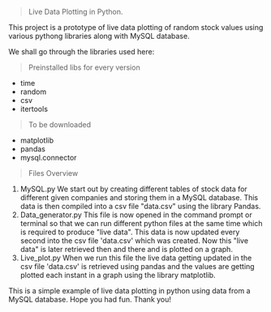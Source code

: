 > Live Data Plotting in Python.

This project is a prototype of live data plotting of random stock values using various pythong libraries along with MySQL database.

We shall go through the libraries used here:

> Preinstalled libs for every version
  - time
  - random
  - csv
  - itertools
> To be downloaded
  - matplotlib
  - pandas
  - mysql.connector
  
> Files Overview
 1. MySQL.py
 We start out by creating different tables of stock data for different given companies and storing them in a MySQL database. This data is then compiled into a csv file "data.csv" 
 using the library Pandas.
 2. Data_generator.py
 This file is now opened in the command prompt or terminal so that we can run different python files at the same time which is required to produce "live data". This data is now 
 updated every second into the csv file 'data.csv' which was created. Now this "live data" is later retrieved then and there and is plotted on a graph.
 3. Live_plot.py
 When we run this file the live data getting updated in the csv file 'data.csv' is retrieved using pandas and the values are getting plotted each instant in a graph using the
 library matplotlib.
 
This is a simple example of live data plotting in python using data from a MySQL database.
Hope you had fun. Thank you!
